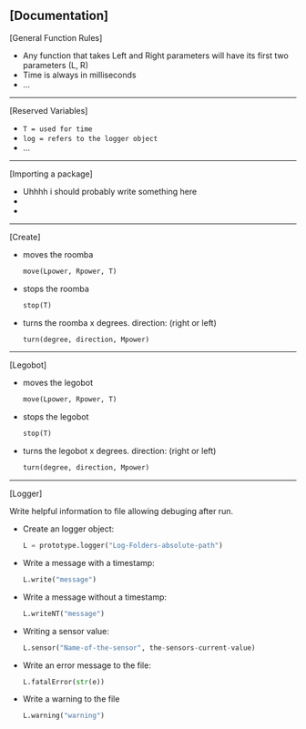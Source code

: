 [Documentation]
---
[General Function Rules]
* Any function that takes Left and Right parameters will have its first two parameters (L, R)
* Time is always in milliseconds
* ... 
---
[Reserved Variables]
* ```T = used for time```
* ```log = refers to the logger object```
* ...
---
[Importing a package]
* Uhhhh i should probably write something here
*
*
---
[Create]
* moves the roomba
  ```python
  move(Lpower, Rpower, T)
  ```
  
* stops the roomba
  ```python
  stop(T)
  ```
  
* turns the roomba x degrees. direction: (right or left) 
  ```python 
  turn(degree, direction, Mpower)
  ```
---  
[Legobot]
* moves the legobot
  ```python
  move(Lpower, Rpower, T)
  ```
  
* stops the legobot
  ```python
  stop(T)
  ```
  
* turns the legobot x degrees. direction: (right or left) 
  ```python 
  turn(degree, direction, Mpower)
  ```
---
[Logger]

Write helpful information to file allowing
debuging after run.

* Create an logger object:
  ```python 
  L = prototype.logger("Log-Folders-absolute-path")
  ```
* Write a message with a timestamp:
  ```python 
  L.write("message")
  ```

* Write a message without a timestamp:
  ```python 
  L.writeNT("message")
  ```
  
* Writing a sensor value:
  ```python 
  L.sensor("Name-of-the-sensor", the-sensors-current-value)
  ```
  
* Write an error message to the file:
  ```python 
  L.fatalError(str(e))
  ```
  
* Write a warning to the file
  ```python 
  L.warning("warning")
  ```
